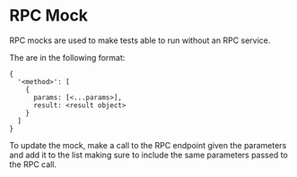# RPC Mock

RPC mocks are used to make tests able to run without an RPC service.

The are in the following format:

```
{
  '<method>': [
    {
      params: [<...params>],
      result: <result object>
    }
  ]
}
```

To update the mock, make a call to the RPC endpoint given the parameters and add it to the list making sure to include the same parameters passed to the RPC call.
